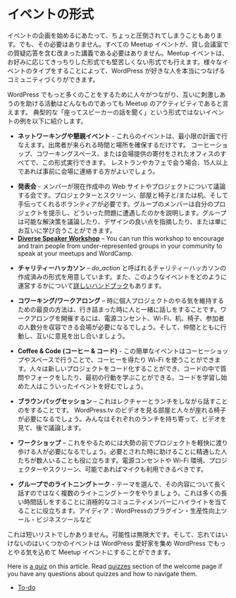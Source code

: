 <!--
# Event Formats
-->
# イベントの形式

<!--
Sometimes getting started organizing an event can be a little overwhelming. It does not have to be though. Not every Meetup event needs to be a formal lecture with questions and answers in a rented venue. Meetup events can be as formal or informal as you want them to be. Having a variety of event types can help communities create the kind of group that really makes connections among WordPress enthusiasts.
-->
イベントの企画を始めるにあたって、ちょっと圧倒されてしまうこともあります。でも、その必要はありません。すべての Meetup イベントが、貸し会議室での質疑応答を含む改まった講義である必要はありません。Meetup イベントは、お好みに応じてきっちりした形式でも堅苦しくない形式でも行えます。様々なイベントのタイプをすることによって、WordPress が好きな人を本当につなげるコミュニティづくりができます。

<!--
Any activity that helps people connect and inspire each other to do more with WordPress is a Meetup activity. Here are some examples of events that don’t follow the typical “sit around and listen to a speaker” format:
-->
WordPress でもっと多くのことをするために人々がつながり、互いに刺激しあうのを助ける活動はどんなものであっても Meetup のアクティビティであると言えます。 典型的な「座ってスピーカーの話を聞く」という形式ではないイベントの例を以下に紹介します。

<!--
*   **Networking or Social event** – Events like these can take the smallest amount of planning. It just takes a time and a place that hold the number of people that will attend. Coffee shops, co-working spaces, or a cool donated office could all do the trick. If you decide to meet at a restaurant or coffee shop, it is a good idea to contact the venue if you expect more than 15 people.
-->
*   **ネットワーキングや懇親イベント** - これらのイベントは、最小限の計画で行なえます。出席者が来られる時間と場所を確保するだけです。 コーヒーショップ、コワーキングスペース、または会場提供の寄付をされたオフィスのすべてで、この形式実行できます。 レストランやカフェで会う場合、15人以上であれば事前に会場に連絡する方がよいでしょう。
<!--
*   **Show and Tell** – This is a discussion of a member’s current website or project. You need a projector and screen, a room with chairs and/or tables, and a willing volunteer. The group member shows their project and describe what problems they have run into. The group can discuss possible solutions, highlight great points in the design, or just learn from each other.
-->
*   **発表会** - メンバーが現在作成中の Web サイトやプロジェクトについて議論する会です。プロジェクターとスクリーン、部屋と椅子と/または机、そして手伝ってくれるボランティアが必要です。グループのメンバーは自分のプロジェクトを提示し、どういった問題に遭遇したのかを説明します。グループは可能な解決策を議論したり、デザインの良い点を指摘したり、または単にお互いに学び合うことができます。
*   [**Diverse Speaker Workshop**](https://make.wordpress.org/community/handbook/meetup-organizer/event-formats/diversity-speaker-training-workshop/) – You can run this workshop to encourage and train people from under-represented groups in your community to speak at your meetups and WordCamp.
<!--
*   **Charity Hackathon** – We have a pre-built format for charity hackathons named *do\_action*, as well as [an extensive handbook](https://make.wordpress.org/community/handbook/meetup-organizer/event-formats/do_action-charity-hackathon/) for how to organise an event like this.
-->
*   **チャリティーハッカソン** – *do\_action* と呼ばれるチャリティーハッカソンの作成済みの形式を用意しています。また、このようなイベントをどのように運営するかについて[詳しいハンドブック](https://make.wordpress.org/community/handbook/meetup-organizer/event-formats/do_action-charity-hackathon/)もあります。
<!--
*   **Coworking/Workalong** – Sometimes the best way to stay motivated on a personal project is to have people to talk to when you get stuck. To host a Workalong, you will need power outlets, wifi, tables and chairs, and a space that can hold the number of people that will join you. Then, work alongside your peers while you bounce ideas off one another.
-->
*   **コワーキング/ワークアロング** – 時に個人プロジェクトのやる気を維持するための最良の方法は、行き詰まった時に人と一緒に話しをすることです。ワークアロングを開催するには、電源コンセント、Wi-Fi、机、椅子、参加者の人数分を収容できる会場が必要になるでしょう。そして、仲間とともに行動し、互いに意見を出し合いましょう。
<!--
*   **Coffee and Code** – This easy event can be done in a coffee shop or any space where you can get coffee and they will let you use their wifi. People can code new projects, ask questions on code they’ve forked, or learn about making their first commit. Codecademy learners would probably love an event like this.
-->
*   **Coffee & Code (コーヒー & コード)** - この簡単なイベントはコーヒーショップやスペースで行うことで、コーヒーを得たり Wi-Fi を使うことができます。人々は新しいプロジェクトをコード化することができ、コードの中で質問やフォークをしたり、最初の行動を学ぶことができる。コードを学習し始めた人はこういったイベントを好むでしょう。
<!--
*   **Brown Bag Sessions** – This one is a cross between a lecture and a lunch date. You will need a room where you can view a video from wordpress.tv and chairs for people to sit on. Everyone brings their lunch, watches a video, and then discusses the topic afterward.
-->
*   **ブラウンバッグセッション** – これはレクチャーとランチをしながら話すことのをすることです。 WordPress.tv のビデオを見る部屋と人々が座れる椅子が必要になるでしょう。みんなはそれぞれのランチを持ち寄って、ビデオを見て、後で議論します。
<!--
*   **Workshops** – For this you will need someone who is comfortable walking through a project in front of a crowd. It can also be helpful to have a few people who are knowledgeable to help out if needed. You should have access to power outlets, wifi, a projector/screen, and perhaps some sort of microphone if available.
-->
*   **ワークショップ** – これをやるためには大勢の前でプロジェクトを軽快に渡り歩ける人が必要になるでしょう。必要とされた時に助けることに精通した人たちが数人いることも役に立ちます。電源コンセントや Wi-Fi 環境、プロジェクターやスクリーン、可能であればマイクも利用できるべきです。
<!--
*   **Grouped Lightning Talk** – Pick a theme and instead of doing one long talk about it, have a number of lightning talks. This will help highlighting more community members, that might be reluctant to do a long talk. Ideas: WordPress plugins, productivity tools, business tools, etc.
-->
*   **グループでのライトニングトーク** - テーマを選んで、その内容について長く話すのではなく複数のライトニングトークをやりましょう。これは多くの長い時間話しをすることに消極的なコミュニティメンバーにハイライトを当てることに役立ちます。アイディア：WordPressのプラグイン・生産性向上ツール・ビジネスツールなど

<!--
This is just a short list. The possibilities are endless. And do not forget that any event that gets WordPress enthusiasts together and inspiring each other to do more with WordPress can be a Meetup event.
-->
これは短いリストでしかありません。可能性は無限大です。そして、忘れてはいけないのはいくつかのイベントは WordPress 愛好家を集め WordPress でもっとやる気を込めて Meetup イベントにすることができます。

Here is [a quiz](https://wordpress.org/contributor-training/quiz/planning-a-variety-of-events/) on this article. Read [quizzes](https://make.wordpress.org/community/handbook/meetup-organizer/welcome/#quizzes) section of the welcome page if you have any questions about quizzes and how to navigate them.

*   [To-do](# "To-do")
